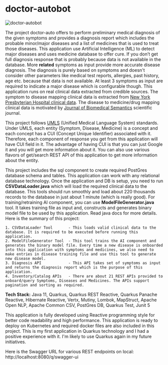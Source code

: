 # doctor-autobot

![doctor-autobot](https://github.com/irfan-nagoo/doctor-autobot/assets/96521607/33fd02f3-e31b-4f02-948b-2c65cd8832f7)


The project doctor-auto offers to perform preliminary medical diagnosis of the given symptoms and provides a diagnosis report which includes the probable minor/major diseases and a list of medicines that is used to treat those diseases. This application use Artificial Intelligence (ML) to detect major diseases and uses medicine database to offer cure. If you don’t get full diagnosis response that is probably because data is not available in the database. More **related** symptoms as input provide more accurate disease diagnosis. The diagnosis is purely based on symptoms and doesn't consider other parameters like medical test reports, allergies, past history, age etc. because that data is not available. At least 3 symptoms as input are required to indicate a major disease which is configurable though. This application runs on real clinical data extracted from credible sources. The symptom to disease mapping clinical data is extracted from [New York Presbyterian Hospital clinical data](https://people.dbmi.columbia.edu/~friedma/Projects/DiseaseSymptomKB/index.html). The disease to medicine/drug mapping clinical data is motivated by [Journal of Biomedical Semantics](https://jbiomedsem.biomedcentral.com/articles/10.1186/s13326-016-0110-0) scientific journal.


This project follows [UMLS](https://www.nlm.nih.gov/research/umls/index.html)  (Unified Medical Language System) standards. Under UMLS, each entity (Symptom, Disease, Medicine) is a concept and each concept has a CUI (Concept Unique Identifier) associated with it. Therefore, each component of response you get from this application will have CUI field in it. The advantage of having CUI is that you can just Google it and you will get more information about it. You can also use various flavors of get/search REST API of this application to get more information about the entity.

This project includes the sql component to create required PostGres database schema and tables. This application can work with any relational database technology. Once the application and DB is setup, you need to run **CSVDataLoader.java** which will load the required clinical data to the database. This tools should run smoothly and load about 220 thousands records to the database in just about 1 minute (which is really good). For training/retraining AI component, you can use **ModelFileGenerator.java** tool. It takes training file as input and, constructs and generates binary model file to be used by this application. Read java docs for more details. Here is the summary of this project:

    1. CSVDataLoader Tool       - This loads valid clinical data to the database. It is required to be executed before running this application.
    2. ModelFileGenerator Tool  - This tool trains the AI component and generates the binary model file. Every time a new disease is onboarded into this application with symptoms and medicines, we also need to make entries in disease training file and use this tool to generate new disease model.
    3. Diagnosis API            - This API takes set of symptoms as input and returns the diagnosis report which is the purpose of this application.
    4. Inventory/Catalog APIs   - There are about 21 REST APIs provided to onboard/query Symptoms, Diseases and Medicines. The APIs support pagination and sorting as required.

**Tech Stack:** Java 11, Quarkus, Quarkus REST Reactive, Quarkus Panache Reactive, Hibernate Reactive, Vertx, Mutiny, Lombok, MapStruct, Apache Open NLP, Apache Common CSV, PostGres DB, Quarkus Test, Junit 5

This application is fully developed using Reactive programming style for better code readability and high performance. This application is ready to deploy on Kubernetes and required docker files are also included in this project. This is my first application in Quarkus technology and I had a positive experience with it. I'm likely to use Quarkus again in my future initiatives.

Here is the Swagger URL for various REST endpoints on local: http://localhost:8080/q/swagger-ui


